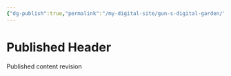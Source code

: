 ```yaml
---
{"dg-publish":true,"permalink":"/my-digital-site/gun-s-digital-garden/","tags":"gardenEntry"}
---
```



# Published Header

Published content revision




